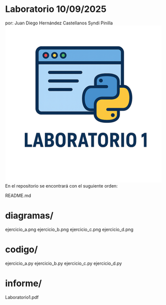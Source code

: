 # Laboratorio 10/09/2025
por: Juan Diego Hernández Castellanos 
     Syndi Pinilla
![LOGO](assets/logo1.png)
En el repositorio se encontrará con el suguiente orden:

README.md           
# diagramas/           
ejercicio_a.png
ejercicio_b.png
ejercicio_c.png
ejercicio_d.png
# codigo/             
ejercicio_a.py
ejercicio_b.py
ejercicio_c.py
ejercicio_d.py
# informe/             
Laboratorio1.pdf
